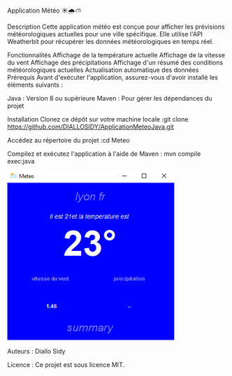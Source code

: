 Application Météo ☀️🌧️⛅️

Description
Cette application météo est conçue pour afficher les prévisions météorologiques actuelles pour une ville spécifique. Elle utilise l'API Weatherbit pour récupérer les données météorologiques en temps réel.

Fonctionnalités
Affichage de la température actuelle
Affichage de la vitesse du vent
Affichage des précipitations
Affichage d'un résumé des conditions météorologiques actuelles
Actualisation automatique des données
Prérequis
Avant d'exécuter l'application, assurez-vous d'avoir installé les éléments suivants :

Java : Version 8 ou supérieure
Maven : Pour gérer les dépendances du projet

Installation
Clonez ce dépôt sur votre machine locale :git clone https://github.com/DIALLOSIDY/ApplicationMeteoJava.git


Accédez au répertoire du projet :cd Meteo

Compilez et exécutez l'application à l'aide de Maven : mvn compile exec:java



![Captures d'écran](Meteo/src/main/java/Data/capture.png)

Auteurs :
Diallo Sidy

Licence :
Ce projet est sous licence MIT.

